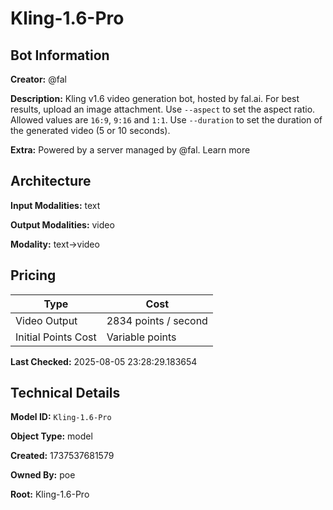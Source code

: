 # Kling-1.6-Pro

## Bot Information

**Creator:** @fal

**Description:** Kling v1.6 video generation bot, hosted by fal.ai. For best results, upload an image attachment.
Use `--aspect` to set the aspect ratio. Allowed values are `16:9`, `9:16` and `1:1`. Use `--duration` to set the duration of the generated video (5 or 10 seconds).

**Extra:** Powered by a server managed by @fal. Learn more


## Architecture

**Input Modalities:** text

**Output Modalities:** video

**Modality:** text->video


## Pricing

| Type | Cost |
|------|------|
| Video Output | 2834 points / second |
| Initial Points Cost | Variable points |

**Last Checked:** 2025-08-05 23:28:29.183654


## Technical Details

**Model ID:** `Kling-1.6-Pro`

**Object Type:** model

**Created:** 1737537681579

**Owned By:** poe

**Root:** Kling-1.6-Pro

